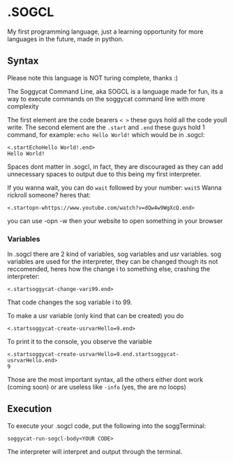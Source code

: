 # .SOGCL
My first programming language, just a learning opportunity for more languages in the future, made in python.
## Syntax
Please note this language is NOT turing complete, thanks :)

The Soggycat Command Line, aka SOGCL is a language made for fun, its a way to execute commands on the soggycat command line with more complexity

The first element are the code bearers ```< >``` these guys hold all the code youll write.
The second element are the ```.start``` and ```.end``` these guys hold 1 command, for example: ```echo Hello World!``` which would be in .sogcl:
````
<.startEchoHello World!.end>
Hello World!
````

Spaces dont matter in .sogcl, in fact, they are discouraged as they can add unnecessary spaces to output due to this being my first interpreter.

If you wanna wait, you can do ```wait``` followed by your number: ```wait5```
Wanna rickroll someone? heres that:
```
<.startopn-whttps://www.youtube.com/watch?v=dQw4w9WgXcQ.end>
```
you can use -opn -w then your website to open something in your browser

### Variables
In .sogcl there are 2 kind of variables, sog variables and usr variables.
sog variables are used for the interpreter, they can be changed though its not reccomended, heres how the change i to something else, crashing the interpreter:
```
<.startsoggycat-change-vari99.end>
```
That code changes the sog variable i to 99.

To make a usr variable (only kind that can be created) you do
```
<.startsoggycat-create-usrvarHello=9.end>
```
To print it to the console, you observe the variable
```
<.startsoggycat-create-usrvarHello=9.end.startsoggycat-usrvarHello.end>
9
```
Those are the most important syntax, all the others either dont work (coming soon) or are useless like ```-info``` (yes, the are no loops)

## Execution
To execute your .sogcl code, put the following into the soggTerminal:
```
soggycat-run-sogcl-body<YOUR CODE>
```
The interpreter will interpret and output through the terminal.
